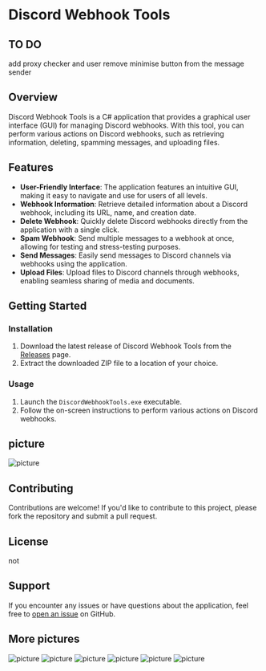 # Discord Webhook Tools
## TO DO
add proxy checker and user
remove minimise button from the message sender

## Overview

Discord Webhook Tools is a C# application that provides a graphical user interface (GUI) for managing Discord webhooks. With this tool, you can perform various actions on Discord webhooks, such as retrieving information, deleting, spamming messages, and uploading files.

## Features

- **User-Friendly Interface**: The application features an intuitive GUI, making it easy to navigate and use for users of all levels.
- **Webhook Information**: Retrieve detailed information about a Discord webhook, including its URL, name, and creation date.
- **Delete Webhook**: Quickly delete Discord webhooks directly from the application with a single click.
- **Spam Webhook**: Send multiple messages to a webhook at once, allowing for testing and stress-testing purposes.
- **Send Messages**: Easily send messages to Discord channels via webhooks using the application.
- **Upload Files**: Upload files to Discord channels through webhooks, enabling seamless sharing of media and documents.

## Getting Started

### Installation

1. Download the latest release of Discord Webhook Tools from the [Releases](https://github.com/helloworld0000red/Webhooktools/releases/tag/discord) page.
2. Extract the downloaded ZIP file to a location of your choice.

### Usage

1. Launch the `DiscordWebhookTools.exe` executable.
2. Follow the on-screen instructions to perform various actions on Discord webhooks.

## picture

![picture](https://github.com/helloworld0000red/Webhooktools/blob/main/Screenshot%202024-02-28%20140652.png)

## Contributing

Contributions are welcome! If you'd like to contribute to this project, please fork the repository and submit a pull request.

## License

not

## Support

If you encounter any issues or have questions about the application, feel free to [open an issue](https://github.com/helloworld0000red/Webhooktools/issues) on GitHub.

## More pictures

![picture](https://github.com/helloworld0000red/Webhooktools/blob/main/Screenshot%202024-02-28%20140724.png)
![picture](https://github.com/helloworld0000red/Webhooktools/blob/main/Screenshot%202024-02-28%20140731.png)
![picture](https://github.com/helloworld0000red/Webhooktools/blob/main/Screenshot%202024-02-28%20140736.png)
![picture](https://github.com/helloworld0000red/Webhooktools/blob/main/Screenshot%202024-02-28%20140744.png)
![picture](https://github.com/helloworld0000red/Webhooktools/blob/main/Screenshot%202024-02-28%20140754.png)
![picture](https://github.com/helloworld0000red/Webhooktools/blob/main/Screenshot%202024-02-28%20140803.png)

